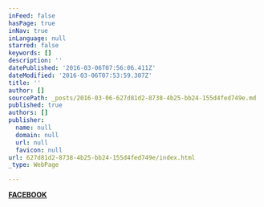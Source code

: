 ```yaml
---
inFeed: false
hasPage: true
inNav: true
inLanguage: null
starred: false
keywords: []
description: ''
datePublished: '2016-03-06T07:56:06.411Z'
dateModified: '2016-03-06T07:53:59.307Z'
title: ''
author: []
sourcePath: _posts/2016-03-06-627d81d2-8738-4b25-bb24-155d4fed749e.md
published: true
authors: []
publisher:
  name: null
  domain: null
  url: null
  favicon: null
url: 627d81d2-8738-4b25-bb24-155d4fed749e/index.html
_type: WebPage

---
```

**[FACEBOOK][0]**

[0]: https://www.facebook.com/KingTAGZ1/